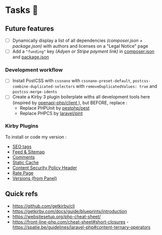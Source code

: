 # Tasks 📌

## Future features

- [ ] Dynamically display a list of all dependencies _(composer.json + package.json)_ with authors and licenses on a "Legal Notice" page
- [ ] Add a `"funding"` key _(Adyen or Stripe payment link)_ in [composer.json](https://getcomposer.org/doc/04-schema.md#funding) and [package.json](https://docs.npmjs.com/cli/v8/configuring-npm/package-json#funding)

### Development workflow

- [ ] Install PostCSS with `cssnano` with `cssnano-preset-default`, `postcss-combine-duplicated-selectors` with `removeDuplicatedValues: true` and `postcss-merge-idents`
- [ ] Create a Kirby 3 plugin boilerplate withs all development tools here (inspired by [openapi-php/client ](https://github.com/openai-php/client)), but BEFORE, replace :
  - Replace PHPUnit by [pestphp/pest](https://github.com/pestphp/pest)
  - Replace PHPCS by [laravel/pint](https://github.com/laravel/pint)

### Kirby Plugins

To install or code my version :

- [SEO tags](https://github.com/HashandSalt/kirby3-seo/blob/master/index.php)
- [Feed & Sitemap](https://github.com/bnomei/kirby3-feed)
- [Comments](https://github.com/sebastiangreger/kirby3-commentions)
- [Static Cache](https://github.com/getkirby/staticache)
- [Content Security Policy Header](https://github.com/bnomei/kirby3-security-headers)
- [Rate Page](https://github.com/mauricerenck/rate-page)
- [Versions (from Panel)](https://github.com/lukasbestle/kirby-versions)

## Quick refs

- https://github.com/getkirby/cli
- https://getkirby.com/docs/guide/blueprints/introduction
- https://websitesetup.org/php-cheat-sheet/
- https://front-line-php.com/cheat-sheet#short-closures -https://spatie.be/guidelines/laravel-php#content-ternary-operators

